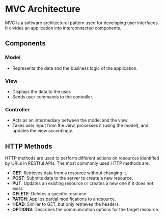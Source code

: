# MVC Architecture

MVC is a software architectural pattern used for developing user interfaces. It divides an application into interconnected components.

## Components

### Model
- Represents the data and the business logic of the application.

### View
- Displays the data to the user.
- Sends user commands to the controller.

### Controller
- Acts as an intermediary between the model and the view.
- Takes user input from the view, processes it (using the model), and updates the view accordingly.

## HTTP Methods

HTTP methods are used to perform different actions on resources identified by URLs in RESTful APIs. The most commonly used HTTP methods are:

- **GET**: Retrieves data from a resource without changing it.
- **POST**: Submits data to the server to create a new resource.
- **PUT**: Updates an existing resource or creates a new one if it does not exist.
- **DELETE**: Deletes a specific resource.
- **PATCH**: Applies partial modifications to a resource.
- **HEAD**: Similar to GET, but only retrieves the headers.
- **OPTIONS**: Describes the communication options for the target resource.






